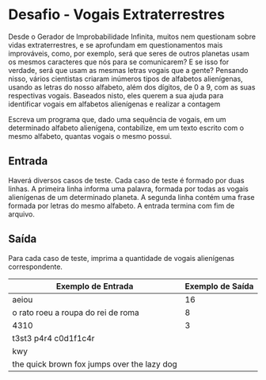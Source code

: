 # Desafio - Vogais Extraterrestres

Desde o Gerador de Improbabilidade Infinita, muitos nem questionam sobre vidas extraterrestres,
e se aprofundam em questionamentos mais improváveis, como, por exemplo, será que seres de 
outros planetas usam os mesmos caracteres que nós para se comunicarem? E se isso for verdade,
será que usam as mesmas letras vogais que a gente? Pensando nisso, vários cientistas criaram 
inúmeros tipos de alfabetos alienígenas, usando as letras do nosso alfabeto, além dos dígitos,
de 0 a 9, com as suas respectivas vogais. Baseados nisto, eles querem a sua ajuda para 
identificar vogais em alfabetos alienígenas e realizar a contagem

Escreva um programa que, dado uma sequência de vogais, em um determinado alfabeto alienígena,
contabilize, em um texto escrito com o mesmo alfabeto, quantas vogais o mesmo possui.

## Entrada

Haverá diversos casos de teste. Cada caso de teste é formado por duas linhas. 
A primeira linha informa uma palavra, formada por todas as vogais alienígenas 
de um determinado planeta. A segunda linha contém uma frase formada por letras 
do mesmo alfabeto. A entrada termina com fim de arquivo.

## Saída

Para cada caso de teste, imprima a quantidade de vogais alienígenas correspondente.


Exemplo de Entrada                 | Exemplo de Saída
---------------------------------- | -----------------------
aeiou                              | 16
o rato roeu a roupa do rei de roma | 8
4310                               | 3
t3st3 p4r4 c0d1f1c4r               |
kwy                                |
the quick brown fox jumps over the lazy dog | 
